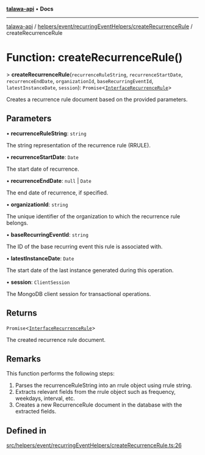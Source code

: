 [**talawa-api**](../../../../../README.md) • **Docs**

***

[talawa-api](../../../../../modules.md) / [helpers/event/recurringEventHelpers/createRecurrenceRule](../README.md) / createRecurrenceRule

# Function: createRecurrenceRule()

\> **createRecurrenceRule**(`recurrenceRuleString`, `recurrenceStartDate`, `recurrenceEndDate`, `organizationId`, `baseRecurringEventId`, `latestInstanceDate`, `session`): `Promise`\<[`InterfaceRecurrenceRule`](../../../../../models/RecurrenceRule/interfaces/InterfaceRecurrenceRule.md)\>

Creates a recurrence rule document based on the provided parameters.

## Parameters

• **recurrenceRuleString**: `string`

The string representation of the recurrence rule (RRULE).

• **recurrenceStartDate**: `Date`

The start date of recurrence.

• **recurrenceEndDate**: `null` \| `Date`

The end date of recurrence, if specified.

• **organizationId**: `string`

The unique identifier of the organization to which the recurrence rule belongs.

• **baseRecurringEventId**: `string`

The ID of the base recurring event this rule is associated with.

• **latestInstanceDate**: `Date`

The start date of the last instance generated during this operation.

• **session**: `ClientSession`

The MongoDB client session for transactional operations.

## Returns

`Promise`\<[`InterfaceRecurrenceRule`](../../../../../models/RecurrenceRule/interfaces/InterfaceRecurrenceRule.md)\>

The created recurrence rule document.

## Remarks

This function performs the following steps:
1. Parses the recurrenceRuleString into an rrule object using rrule string.
2. Extracts relevant fields from the rrule object such as frequency, weekdays, interval, etc.
3. Creates a new RecurrenceRule document in the database with the extracted fields.

## Defined in

[src/helpers/event/recurringEventHelpers/createRecurrenceRule.ts:26](https://github.com/PalisadoesFoundation/talawa-api/blob/4a88fe62b20ebda9653c55ae8d39d6c6fac8831f/src/helpers/event/recurringEventHelpers/createRecurrenceRule.ts#L26)
